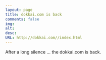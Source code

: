 ```yaml
---
layout: page
title: dokkai.com is back
comments: false
img:
alt:
desc: 
URL: http://dokkai.com//index.html
---
```

<link rel="stylesheet" href="https://cdnjs.cloudflare.com/ajax/libs/normalize/5.0.0/normalize.min.css">

After a long silence ... the dokkai.com is back.
